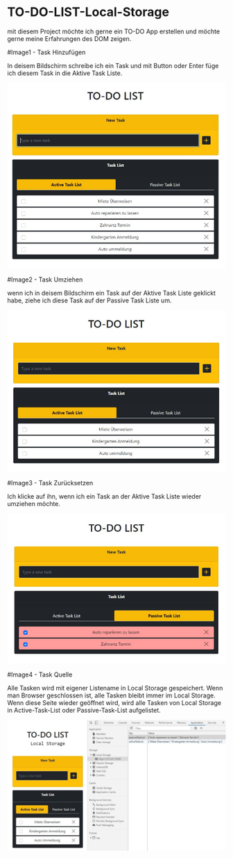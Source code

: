 # TO-DO-LIST-Local-Storage

mit diesem Project möchte ich gerne ein TO-DO App erstellen und möchte gerne meine Erfahrungen des DOM zeigen.

#Image1 - Task Hinzufügen

In deisem Bildschirm schreibe ich ein Task und mit Button oder Enter füge ich diesem Task in die Aktive Task Liste.

![alt text](https://github.com/mcatal55/TO-DO-LIST-Local-Storage/blob/master/todo1.JPG?raw=true)



#Image2 - Task Umziehen

wenn ich in deisem Bildschirm ein Task auf der Aktive Task Liste geklickt habe, ziehe ich diese Task auf der Passive Task Liste um.

![alt text](https://github.com/mcatal55/TO-DO-LIST-Local-Storage/blob/master/todo2.JPG?raw=true)

#Image3 - Task Zurücksetzen

Ich klicke auf ihn, wenn ich ein Task an der Aktive Task Liste wieder umziehen möchte.

![alt text](https://github.com/mcatal55/TO-DO-LIST-Local-Storage/blob/master/todo3.JPG?raw=true)


#Image4 - Task Quelle

Alle Tasken wird mit eigener Listename in Local Storage gespeichert. Wenn man Browser geschlossen ist, alle Tasken bleibt immer im Local Storage. Wenn diese Seite wieder geöffnet wird, wird alle Tasken von Local Storage in Active-Task-List oder Passive-Task-List aufgelistet.

![alt text](https://github.com/mcatal55/TO-DO-LIST-Local-Storage/blob/master/todo4.JPG?raw=true)

